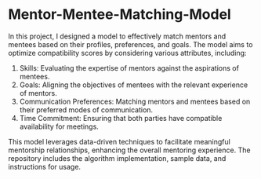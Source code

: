 # Mentor-Mentee-Matching-Model
In this project, I designed a model to effectively match mentors and mentees based on their profiles, preferences, and goals. The model aims to optimize compatibility scores by considering various attributes, including:

  1. Skills: Evaluating the expertise of mentors against the aspirations of mentees.
  2. Goals: Aligning the objectives of mentees with the relevant experience of mentors.
  3. Communication Preferences: Matching mentors and mentees based on their preferred modes of communication.
  4. Time Commitment: Ensuring that both parties have compatible availability for meetings.

This model leverages data-driven techniques to facilitate meaningful mentorship relationships, enhancing the overall mentoring experience. The repository includes the algorithm implementation, sample data, and instructions for usage.
